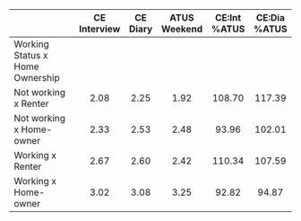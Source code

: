 
|                      | CE<br>Interview |  CE<br>Diary | ATUS<br>Weekend | CE:Int<br>%ATUS | CE:Dia<br>%ATUS |
| -------------------- | :----------: | :----------: | :----------: | :----------: | :----------: |
| Working Status x Home Ownership |              |              |              |              |              |
| Not working x Renter |         2.08 |         2.25 |         1.92 |       108.70 |       117.39 |
| Not working x Home-owner |         2.33 |         2.53 |         2.48 |        93.96 |       102.01 |
| Working x Renter     |         2.67 |         2.60 |         2.42 |       110.34 |       107.59 |
| Working x Home-owner |         3.02 |         3.08 |         3.25 |        92.82 |        94.87 |

